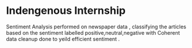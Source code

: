 # Indengenous Internship


Sentiment Analysis performed on newspaper data , classifying the articles based on the sentiment labelled positive,neutral,negative with Coherent data cleanup done to yeild efficient sentiment .

